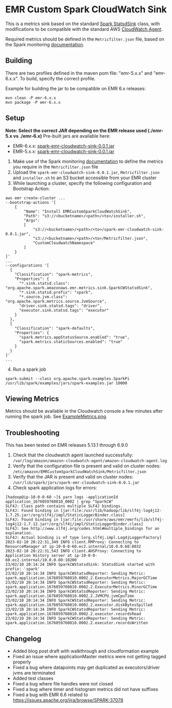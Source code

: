 # EMR Custom Spark CloudWatch Sink


This is a metrics sink based on the standard [Spark StatsdSink](https://github.com/apache/spark/blob/master/core/src/main/scala/org/apache/spark/metrics/sink/StatsdSink.scala) 
class, with modifications to be compatible with the standard AWS [CloudWatch Agent](https://docs.aws.amazon.com/AmazonCloudWatch/latest/monitoring/CloudWatch-Agent-custom-metrics-statsd.html
).

Required metrics should be defined in the `Metricfilter.json` file, based on the Spark monitoring [documentation](https://spark.apache.org/docs/3.0.0/monitoring.html).

## Building

There are two profiles defined in the maven pom file: "emr-5.x.x" and "emr-6.x.x". To build, specify the correct profile.

Example for building the jar to be compatible on EMR 6.x releases:
```
mvn clean -P emr-6.x.x
mvn package -P emr-6.x.x
```

## Setup

**Note: Select the correct JAR depending on the EMR release used (./emr-5.x vs ./emr-6.x)**
Pre-built jars are available here:
* EMR-6.x.x: [spark-emr-cloudwatch-sink-0.0.1.jar](https://aws-blogs-artifacts-public.s3.amazonaws.com/artifacts/BDB-3297/emr-6.x.x/emr-custom-cw-sink-0.0.1.jar)
* EMR-5.x.x: [spark-emr-cloudwatch-sink-0.0.1.jar](https://aws-blogs-artifacts-public.s3.amazonaws.com/artifacts/BDB-3297/emr-5.x.x/emr-custom-cw-sink-0.0.1.jar)


1. Make use of the Spark monitoring [documentation](https://spark.apache.org/docs/3.0.0/monitoring.html) to define the metrics you require in the `Metricfilter.json` file
2. Upload the `spark-emr-cloudwatch-sink-0.0.1.jar`, `Metricfilter.json` and `installer.sh` to an S3 bucket accessible from your EMR cluster
3. While launching a cluster, specify the following configuration and Bootstrap Action:
```
aws emr create-cluster ...
--bootstrap-actions '[
    {
        "Name": "Install EMRCustomSparkCloudWatchSink",
        "Path": "s3://<bucketname>/<path>/<to>/installer.sh",
        "Args":
        [
            "s3://<bucketname>/<path>/<to>/spark-emr-cloudwatch-sink-0.0.1.jar",
            "s3://<bucketname>/<path>/<to>/Metricfilter.json",
            "CustomCloudwatchNamespace"
        ]
    }
]'
...
--configurations '[
  {
    "Classification": "spark-metrics",
    "Properties": {
      "*.sink.statsd.class": "org.apache.spark.amazonaws.emr.metrics.sink.SparkCWStatsdSink",
      "*.sink.statsd.prefix": "spark",
      "*.source.jvm.class": "org.apache.spark.metrics.source.JvmSource",
      "driver.sink.statsd.tags": "driver",
      "executor.sink.statsd.tags": "executor"
    }
  },
  {
    "Classification": "spark-defaults",
    "Properties": {
      "spark.metrics.appStatusSource.enabled": "true",
      "spark.metrics.staticSources.enabled": "true"
    }
  }
]'
...
```
4. Run a spark job
```
spark-submit --class org.apache.spark.examples.SparkPi /usr/lib/spark/examples/jars/spark-examples.jar 10000
```

## Viewing Metrics
Metrics should be available in the Cloudwatch console a few minutes after running the spark job. See [ExampleMetrics.png](https://github.com/aws-samples/emr-cloudwatch-metrics-sink-spark/blob/main/ExampleMetrics.png). 

## Troubleshooting

This has been tested on EMR releases 5.13.1 through 6.9.0

1. Check that the cloudwatch agent launched successfully: `/var/log/amazon/amazon-cloudwatch-agent/amazon-cloudwatch-agent.log`
2. Verify that the configuration file is present and valid on cluster nodes: `/etc/amazon/EMRCustomSparkCloudWatchSink/Metricfilter.json`
3. Verify that the JAR is present and valid on cluster nodes: `/usr/lib/spark/jars/spark-emr-cloudwatch-sink-0.0.1.jar`
4. Check spark application logs for errors: 
```
[hadoop@ip-10-0-0-60 ~]$ yarn logs -applicationId application_1676059760810_0002 | grep "SparkCW"
SLF4J: Class path contains multiple SLF4J bindings.
SLF4J: Found binding in [jar:file:/usr/lib/hadoop/lib/slf4j-log4j12-1.7.25.jar!/org/slf4j/impl/StaticLoggerBinder.class]
SLF4J: Found binding in [jar:file:/usr/share/aws/emr/emrfs/lib/slf4j-log4j12-1.7.12.jar!/org/slf4j/impl/StaticLoggerBinder.class]
SLF4J: See http://www.slf4j.org/codes.html#multiple_bindings for an explanation.
SLF4J: Actual binding is of type [org.slf4j.impl.Log4jLoggerFactory]
2023-02-10 20:22:31,349 INFO client.RMProxy: Connecting to ResourceManager at ip-10-0-0-60.ec2.internal/10.0.0.60:8032
2023-02-10 20:22:31,543 INFO client.AHSProxy: Connecting to Application History server at ip-10-0-0-60.ec2.internal/10.0.0.60:10200
23/02/10 20:14:24 INFO SparkCWStatsdSink: StatsdSink started with prefix: 'spark'
23/02/10 20:14:34 INFO SparkCWStatsdReporter: Sending Metric: spark.application.1676059760810.0002.2.ExecutorMetrics.MajorGCTime
23/02/10 20:14:34 INFO SparkCWStatsdReporter: Sending Metric: spark.application.1676059760810.0002.2.ExecutorMetrics.MinorGCTime
23/02/10 20:14:34 INFO SparkCWStatsdReporter: Sending Metric: spark.application.1676059760810.0002.2.JVMCPU.jvmCpuTime
23/02/10 20:14:34 INFO SparkCWStatsdReporter: Sending Metric: spark.application.1676059760810.0002.2.executor.diskBytesSpilled
23/02/10 20:14:34 INFO SparkCWStatsdReporter: Sending Metric: spark.application.1676059760810.0002.2.executor.recordsRead
23/02/10 20:14:34 INFO SparkCWStatsdReporter: Sending Metric: spark.application.1676059760810.0002.2.executor.recordsWritten
```


## Changelog
* Added blog post draft with walkthrough and cloudformation example
* Fixed an issue where applicationMaster metrics were not getting tagged properly
* Fixed a bug where datapoints may get duplicated as executors/driver jvms are terminated
* Added test classes
* Fixed a bug where file handles were not closed
* Fixed a bug where timer and histogram metrics did not have suffixes
* Fixed a bug with EMR 6.6 related to https://issues.apache.org/jira/browse/SPARK-37078